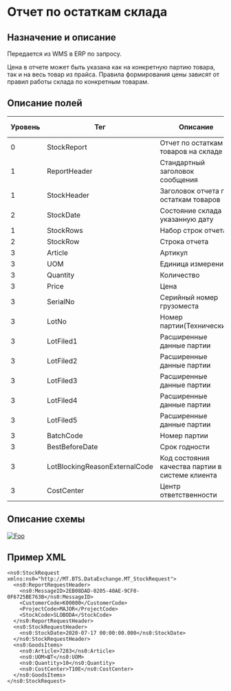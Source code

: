 # Отчет по остаткам склада

## Назначение и описание
Передается из WMS в ERP по запросу.

Цена в отчете может быть указана как на конкретную партию товара, так и на весь товар из прайса. Правила формирования цены зависят от правил работы склада по конкретным товарам.

## Описание полей

Уровень | Тег | Описание | Частота | Тип данных | Размер поля | Комментарий
--------|-----|----------|---------|------------|-------------|------------
0       | StockReport                   | Отчет по остаткам товаров на складе             | 1..1    |            |             |                           
1       | ReportHeader                  | Стандартный заголовок сообщения                 | 1..1    |            |             | Общая структура сообщения 
1       | StockHeader                   | Заголовок отчета по остаткам товаров            | 1..1    |            |             |                           
2       | StockDate                     | Состояние склада на указанную дату              | 1..1    | DateTime   |             |
1       | StockRows                     | Набор строк отчета                              | 1..1    |            |             |                           
2       | StockRow                      | Строка отчета                                   | 1..n    |            |             |                           
3       | Article                       | Артикул                                         | 1..1    | String     | 100         |                           
3       | UOM                           | Единица измерения                               | 1..1    | String     | 10          |                           
3       | Quantity                      | Количество                                      | 1..1    | Decimal    |             |                           
3       | Price                         | Цена                                            | 0..1    | Decimal    |             |                           
3       | SerialNo                      | Серийный номер грузоместа                       | 0..1    | String     | 20          |                           
3       | LotNo                         | Номер партии(Технический)                       | 0..1    | String     | 50          |                           
3       | LotFiled1                     | Расширенные данные партии                       | 0..1    | String     | 100         |                           
3       | LotFiled2                     | Расширенные данные партии                       | 0..1    | String     | 100         |                           
3       | LotFiled3                     | Расширенные данные партии                       | 0..1    | String     | 100         |                           
3       | LotFiled4                     | Расширенные данные партии                       | 0..1    | String     | 100         |                           
3       | LotFiled5                     | Расширенные данные партии                       | 0..1    | String     | 100         |                           
3       | BatchCode                     | Номер партии                                    | 0..1    | String     | 50          |                           
3       | BestBeforeDate                | Срок годности                                   | 0..1    | Datetime   |             |                           
3       | LotBlockingReasonExternalCode | Код состояния качества партии в системе клиента | 0..1    | String     | 100         |                           
3       | CostCenter                    | Центр ответственности                           | 0..1    | String     | 20          |                           

## Описание схемы
<a href="https://github.com/MajorTerminal/MTXML/blob/master/XSD/MT_StockReport.xsd" rel="XSD">![Foo](https://user-images.githubusercontent.com/22858622/134012526-73d1b128-a2cd-4d14-8a13-10f81a57c04f.png)</a>

## Пример XML
```
<ns0:StockRequest xmlns:ns0="http://MT.BTS.DataExchange.MT_StockRequest">
  <ns0:ReportRequestHeader>
    <ns0:MessageID>2EB08DAD-0205-40AE-9CF0-0F6725BE763B</ns0:MessageID>
    <CustomerCode>К00000</CustomerCode>
    <ProjectCode>MAJOR</ProjectCode>
    <StockCode>SLOBODA</StockCode>
  </ns0:ReportRequestHeader>
  <ns0:StockRequestHeader>
    <ns0:StockDate>2020-07-17 00:00:00.000</ns0:StockDate>
  </ns0:StockRequestHeader>
  <ns0:GoodsItems>
    <ns0:Article>7283</ns0:Article>
    <ns0:UOM>ШТ</ns0:UOM>
    <ns0:Quantity>10</ns0:Quantity>
    <ns0:CostCenter>T10E</ns0:CostCenter>
  </ns0:GoodsItems>
</ns0:StockRequest>
```
